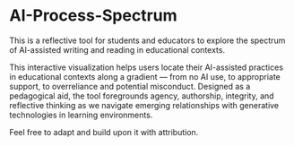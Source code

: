 # AI-Process-Spectrum

This is a reflective tool for students and educators to explore the spectrum of AI-assisted writing and reading in educational contexts.

This interactive visualization helps users locate their AI-assisted practices in educational contexts along a gradient — from no AI use, to appropriate support, to overreliance and potential misconduct. Designed as a pedagogical aid, the tool foregrounds agency, authorship, integrity, and reflective thinking as we navigate emerging relationships with generative technologies in learning environments.

Feel free to adapt and build upon it with attribution.
